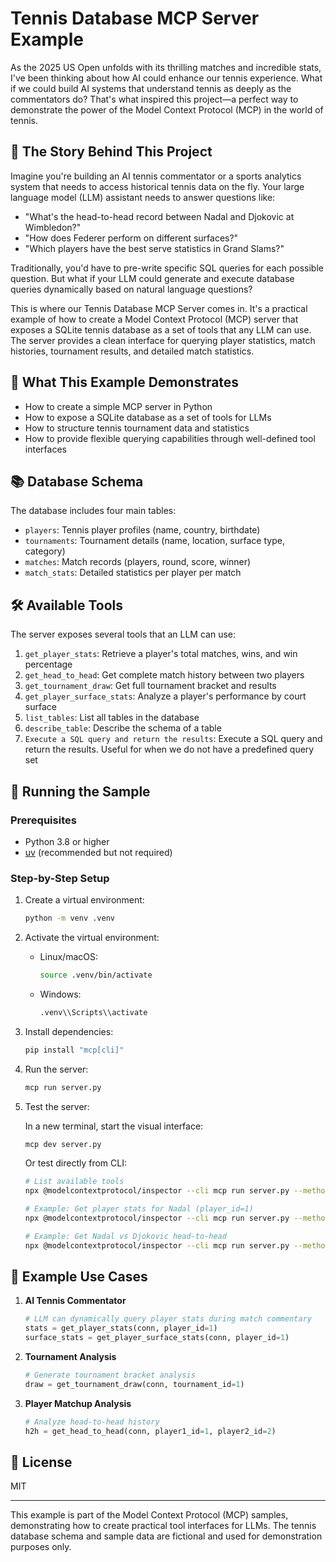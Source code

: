 # Tennis Database MCP Server Example

As the 2025 US Open unfolds with its thrilling matches and incredible stats, I've been thinking about how AI could enhance our tennis experience. What if we could build AI systems that understand tennis as deeply as the commentators do? That's what inspired this project—a perfect way to demonstrate the power of the Model Context Protocol (MCP) in the world of tennis.

## 🎾 The Story Behind This Project

Imagine you're building an AI tennis commentator or a sports analytics system that needs to access historical tennis data on the fly. Your large language model (LLM) assistant needs to answer questions like:

- "What's the head-to-head record between Nadal and Djokovic at Wimbledon?"
- "How does Federer perform on different surfaces?"
- "Which players have the best serve statistics in Grand Slams?"

Traditionally, you'd have to pre-write specific SQL queries for each possible question. But what if your LLM could generate and execute database queries dynamically based on natural language questions?

This is where our Tennis Database MCP Server comes in. It's a practical example of how to create a Model Context Protocol (MCP) server that exposes a SQLite tennis database as a set of tools that any LLM can use. The server provides a clean interface for querying player statistics, match histories, tournament results, and detailed match statistics.

## 🎯 What This Example Demonstrates

- How to create a simple MCP server in Python
- How to expose a SQLite database as a set of tools for LLMs
- How to structure tennis tournament data and statistics
- How to provide flexible querying capabilities through well-defined tool interfaces

## 📚 Database Schema

The database includes four main tables:

- `players`: Tennis player profiles (name, country, birthdate)
- `tournaments`: Tournament details (name, location, surface type, category)
- `matches`: Match records (players, round, score, winner)
- `match_stats`: Detailed statistics per player per match

## 🛠️ Available Tools

The server exposes several tools that an LLM can use:

1. `get_player_stats`: Retrieve a player's total matches, wins, and win percentage
2. `get_head_to_head`: Get complete match history between two players
3. `get_tournament_draw`: Get full tournament bracket and results
4. `get_player_surface_stats`: Analyze a player's performance by court surface
5. `list_tables`: List all tables in the database
6. `describe_table`: Describe the schema of a table
7. `Execute a SQL query and return the results`: Execute a SQL query and return the results. Useful for when we do not have a predefined query set


## 🚀 Running the Sample

### Prerequisites

- Python 3.8 or higher
- [uv](https://github.com/astral-sh/uv) (recommended but not required)

### Step-by-Step Setup

1. Create a virtual environment:
   ```bash
   python -m venv .venv
   ```

2. Activate the virtual environment:
   - Linux/macOS:
     ```bash
     source .venv/bin/activate
     ```
   - Windows:
     ```bash
     .venv\\Scripts\\activate
     ```

3. Install dependencies:
   ```bash
   pip install "mcp[cli]"
   ```

4. Run the server:
   ```bash
   mcp run server.py
   ```

5. Test the server:
   
   In a new terminal, start the visual interface:
   ```bash
   mcp dev server.py
   ```

   Or test directly from CLI:
   ```bash
   # List available tools
   npx @modelcontextprotocol/inspector --cli mcp run server.py --method tools/list

   # Example: Get player stats for Nadal (player_id=1)
   npx @modelcontextprotocol/inspector --cli mcp run server.py --method tools/call --tool-name get_player_stats --tool-arg player_id=1

   # Example: Get Nadal vs Djokovic head-to-head
   npx @modelcontextprotocol/inspector --cli mcp run server.py --method tools/call --tool-name get_head_to_head --tool-arg player1_id=1 --tool-arg player2_id=2
   ```

## 🌟 Example Use Cases

1. **AI Tennis Commentator**
   ```python
   # LLM can dynamically query player stats during match commentary
   stats = get_player_stats(conn, player_id=1)
   surface_stats = get_player_surface_stats(conn, player_id=1)
   ```

2. **Tournament Analysis**
   ```python
   # Generate tournament bracket analysis
   draw = get_tournament_draw(conn, tournament_id=1)
   ```

3. **Player Matchup Analysis**
   ```python
   # Analyze head-to-head history
   h2h = get_head_to_head(conn, player1_id=1, player2_id=2)
   ```

## 📝 License

MIT

---

This example is part of the Model Context Protocol (MCP) samples, demonstrating how to create practical tool interfaces for LLMs. The tennis database schema and sample data are fictional and used for demonstration purposes only.
